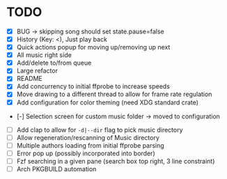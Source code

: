 # TODO

- [x] BUG -> skipping song should set state.pause=false
- [x] History (Key: <), Just play back
- [x] Quick actions popup for moving up/removing up next
- [x] All music right side
- [x] Add/delete to/from queue
- [x] Large refactor
- [x] README
- [x] Add concurrency to initial ffprobe to increase speeds
- [x] Move drawing to a different thread to allow for frame rate regulation
- [x] Add configuration for color theming (need XDG standard crate)
- [-] Selection screen for custom music folder -> moved to configuration
- [ ] Add clap to allow for `-d|--dir` flag to pick music directory
- [ ] Allow regeneration/rescanning of Music directory
- [ ] Multiple authors loading from initial ffprobe parsing
- [ ] Error pop up (possibly incorporated into border)
- [ ] Fzf searching in a given pane (search box top right, 3 line constraint)
- [ ] Arch PKGBUILD automation
